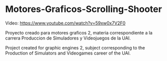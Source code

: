# Motores-Graficos-Scrolling-Shooter
 
Video: https://www.youtube.com/watch?v=59xw0x7V2F0

Proyecto creado para motores graficos 2, materia correspondiente a la carrera Produccion de Simuladores y Videojuegos de la UAI.

Project created for graphic engines 2, subject corresponding to the Production of Simulators and Videogames career of the UAI.
